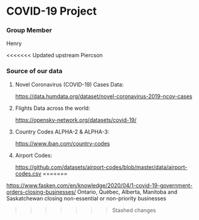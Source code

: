 # COVID-19 Project

### Group Member
Henry

<<<<<<< Updated upstream
Piercson

### Source of our data
1. Novel Coronavirus (COVID-19) Cases Data:
    
    https://data.humdata.org/dataset/novel-coronavirus-2019-ncov-cases

2. Flights Data across the world:
    
    https://opensky-network.org/datasets/covid-19/

3. Country Codes ALPHA-2 & ALPHA-3:

    https://www.iban.com/country-codes

4. Airport Codes:
    
    https://github.com/datasets/airport-codes/blob/master/data/airport-codes.csv
=======

https://www.fasken.com/en/knowledge/2020/04/1-covid-19-government-orders-closing-businesses/
Ontario, Québec, Alberta, Manitoba and Saskatchewan
closing non-essential or non-priority businesses


>>>>>>> Stashed changes

